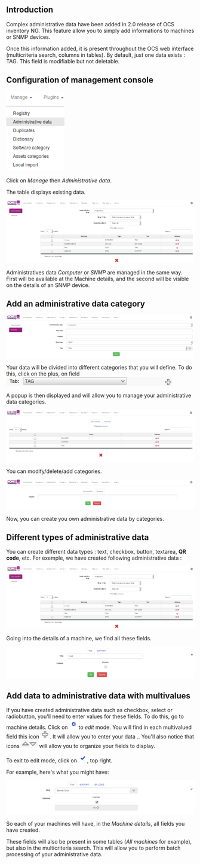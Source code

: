 ## Introduction

Complex administrative data have been added in 2.0 release of OCS inventory NG. This feature allow
you to simply add informations to machines or SNMP devices.

Once this information added, it is present throughout the OCS web interface (multicriteria search,
columns in tables). By default, just one data exists : TAG. This field is modifiable but not deletable.

## Configuration of management console

![Administrative Data Access](../../img/server/reports/administrative_data_2.png)

Click on _Manage_ then _Administrative data_.

The table displays existing data.

![Existing Data](../../img/server/reports/administrative_data_3.png)

Administratives data _Computer_ or _SNMP_ are managed in the same way. First will be available at the
Machine details, and the second will be visible on the details of an SNMP device.

## Add an administrative data category

![Add Data](../../img/server/reports/administrative_data_4.png)

Your data will be divided into different categories that you will define. To do this, click on the plus,
on field ![Field](../../img/server/reports/administrative_data_5.png)

A popup is then displayed and will allow you to manage your administrative data categories.

![Existing Data Plus](../../img/server/reports/administrative_data_6.png)

You can modify/delete/add categories.

![Add Data Plus](../../img/server/reports/administrative_data_7.png)

Now, you can create you own administrative data by categories.

## Different types of administrative data

You can create different data types : text, checkbox, button, textarea, **QR code**, etc. For exemple,
we have created following administrative data :

![Existing Data](../../img/server/reports/administrative_data_3.png)

Going into the details of a machine, we find all these fields.

![Fields in computer](../../img/server/reports/administrative_data_8.png)

## Add data to administrative data with multivalues

If you have created administrative data such as checkbox, select or radiobutton, you'll need to enter
values for these fields. To do this, go to machine details. Click on
![Pencil](../../img/server/reports/administrative_data_14.png) to _edit_ mode. You will find in each multivalued field
this icon ![Plus](../../img/server/reports/administrative_data_11.png). It will allow you to enter your data ..
You'll also notice that icons ![Arrows](../../img/server/reports/administrative_data_12.png)
will allow you to organize your fields to display.

To exit to edit mode, click on ![Validate](../../img/server/reports/administrative_data_13.png), top right.

For example, here's what you might have:

![Client](../../img/server/reports/administrative_data_15.png)

So each of your machines will have, in the _Machine details_, all fields you have created.

These fields will also be present in some tables (_All machines_ for example), but also in the
multicriteria search. This will allow you to perform batch processing of your administrative data.
